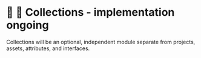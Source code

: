 # 🧺 🧺 Collections - implementation ongoing

Collections will be an optional, independent module separate from projects, assets, attributes, and interfaces.
